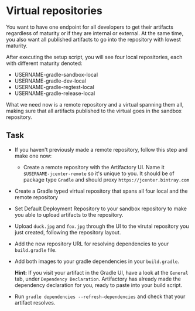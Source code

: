 # Virtual repositories

You want to have one endpoint for all developers to get their artifacts regardless of maturity or if they are internal or external.
At the same time, you also want all published artifacts to go into the repository with lowest maturity.

After executing the setup script, you will see four local repositories, each with different maturity denoted:

* USERNAME-gradle-sandbox-local
* USERNAME-gradle-dev-local
* USERNAME-gradle-regtest-local
* USERNAME-gradle-release-local

What we need now is a remote repository and a virtual spanning them all, making sure that all artifacts published to the virtual goes in the sandbox repository.

## Task

* If you haven't previously made a remote repository, follow this step and make one now:
    * Create a remote repository with the Artifactory UI. Name it `$USERNAME-jcenter-remote` so it's unique to you. It should be of package type `Gradle` and should proxy `https://jcenter.bintray.com`
* Create a Gradle typed virtual repository that spans all four local and the remote repository
* Set Default Deployment Repository to your sandbox repository to make you able to upload artifacts to the repository.
* Upload `duck.jpg` and `fox.jpg` through the UI to the virutal repository you just created, following the repository layout.
* Add the new repository URL for resolving dependencies to your `build.gradle` file.
* Add both images to your gradle dependencies in your `build.gradle`.

    **Hint:** If you visit your artifact in the Gradle UI, have a look at the `General` tab, under `Dependency Declaration`. Artifactory has already made the dependency declaration for you, ready to paste into your build script.
* Run `gradle dependencies --refresh-dependencies` and check that your artifact resolves.

